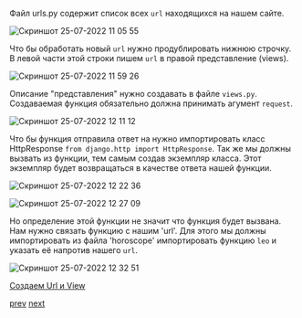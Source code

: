 Файл urls.py содержит список всех `url` находящихся на нашем сайте.<br>

![Скриншот 25-07-2022 11 05 55](https://user-images.githubusercontent.com/84935915/180728977-365b94d4-cc2c-44ec-b9ce-08a4ee51d061.png)<br>

Что бы обработать новый `url` нужно продублировать нижнюю строчку. В левой части этой строки пишем `url` в правой представление (views).

![Скриншот 25-07-2022 11 59 26](https://user-images.githubusercontent.com/84935915/180739202-aa02272f-a0ed-4d10-a12f-6476275d3513.png)<br>

Описание "представления" нужно создавать в файле `views.py`. Создаваемая функция обязательно должна принимать агумент `request`.<br>

![Скриншот 25-07-2022 12 11 12](https://user-images.githubusercontent.com/84935915/180741542-b4faa9e8-7d5e-4c9f-a059-2f786226e158.png)<br>

Что бы функция отправила ответ на нужно импортировать класс HttpResponse `from django.http import HttpResponse`. Так же мы должны вызвать из функции,
тем самым создав экземпляр класса. Этот экземпляр будет возвращаться в качестве ответа нашей функции.<br>

![Скриншот 25-07-2022 12 22 36](https://user-images.githubusercontent.com/84935915/180743920-29b7c0fb-5f69-40ba-94f1-e8a00a59da03.png)

![Скриншот 25-07-2022 12 27 09](https://user-images.githubusercontent.com/84935915/180744927-9ed15229-38a7-491c-b4eb-499eb6c31495.png)

Но определение этой функции не значит что функция будет вызвана. Нам нужно связать функцию с нашим 'url'.
Для этого мы должны импортировать из файла 'horoscope' импортировать функцию `leo` и указать её напротив нашего `url`.<br>

![Скриншот 25-07-2022 12 32 51](https://user-images.githubusercontent.com/84935915/180746028-ddbdd074-1793-4f2a-b5b5-bf48d33d153b.png)

[Создаем Url и View](https://cloud.mail.ru/public/Jrt5/SjrufgAxX/%5BSW.BAND%5D%202.%20URLs%20и%20VIews/3.%20Создаем%20Url%20и%20View)

[prev](https://github.com/AnreKlos/All_Conspectus_/blob/main/Django/1.7%20Проект%20состоит%20из%20приложений.%20Создаем%20приложение%20Django.%20Django%20create%20application.md) [next](https://github.com/AnreKlos/All_Conspectus_/blob/main/Django/2.4%20Создаём%20свой%20URLconf.md)
